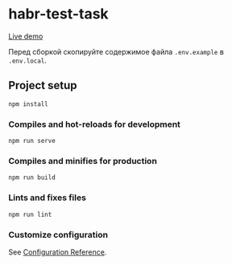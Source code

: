# habr-test-task

[Live demo](https://ksenkso.github.io/entity-suggest/)

Перед сборкой скопируйте содержимое файла `.env.example` в `.env.local`.

## Project setup
```
npm install
```

### Compiles and hot-reloads for development
```
npm run serve
```

### Compiles and minifies for production
```
npm run build
```

### Lints and fixes files
```
npm run lint
```

### Customize configuration
See [Configuration Reference](https://cli.vuejs.org/config/).
